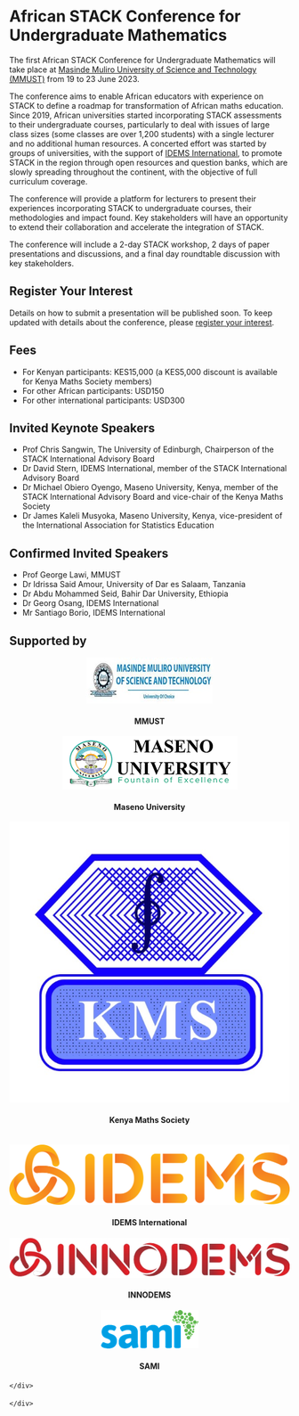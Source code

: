 # African STACK Conference for Undergraduate Mathematics

<p>The first African STACK Conference for Undergraduate Mathematics will take place at <a href="https://www.mmust.ac.ke" target="blank">Masinde Muliro University of Science and Technology (MMUST)</a> from 19 to 23 June 2023.</p>

<p>The conference aims to enable African educators with experience on STACK to define a roadmap for transformation of African maths education. Since 2019, African universities started incorporating STACK assessments to their undergraduate courses, particularly to deal with issues of large class sizes (some classes are over 1,200 students) with a single lecturer and no additional human resources. A concerted effort was started by groups of universities, with the support of <a href="https://www.idems.international/" target="blank">IDEMS International</a>, to promote STACK in the region through open resources and question banks, which are slowly spreading throughout the continent, with the objective of full curriculum coverage.</p>

<p>The conference will provide a platform for lecturers to present their experiences incorporating STACK to undergraduate courses, their methodologies and impact found. Key stakeholders will have an opportunity to extend their collaboration and accelerate the integration of STACK.</p>

<p>The conference will include a 2-day STACK workshop, 2 days of paper presentations and discussions, and a final day roundtable discussion with key stakeholders.</p>

## Register Your Interest

<p>Details on how to submit a presentation will be published soon. To keep updated with details about the conference, please <a href="https://docs.google.com/forms/d/e/1FAIpQLScHm7-IkF62eckxk3Li8O50B_WCHQJPsGWBCkIwiWHcB6pLug/viewform?usp=sf_link" target="blank">register your interest</a>.</p>

## Fees

* For Kenyan participants: KES15,000 (a KES5,000 discount is available for Kenya Maths Society members)
* For other African participants: USD150
* For other international participants: USD300

## Invited Keynote Speakers
* Prof Chris Sangwin, The University of Edinburgh, Chairperson of the STACK International Advisory Board 
* Dr David Stern, IDEMS International, member of the STACK International Advisory Board
* Dr Michael Obiero Oyengo, Maseno University, Kenya, member of the STACK International Advisory Board and vice-chair of the Kenya Maths Society
* Dr James Kaleli Musyoka, Maseno University, Kenya, vice-president of the International Association for Statistics Education


## Confirmed Invited Speakers
* Prof George Lawi, MMUST
* Dr Idrissa Said Amour, University of Dar es Salaam, Tanzania
* Dr Abdu Mohammed Seid, Bahir Dar University, Ethiopia
* Dr Georg Osang, IDEMS International
* Mr Santiago Borio, IDEMS International

## Supported by
 <div class="container">
	<div class="row">
    <div class="col-md-4">
    	<center><img class="img-logo-large" src="../../img/mmust-logo.jpg" alt="Masinde Muliro University of Science and Technology" /><br>
    	<h4>MMUST</h4></center>
    </div>
    <div class="col-md-4">
    	<center><img class="img-logo-large" src="../../img/maseno-logo.png" alt="Maseno University" /><br>
    	<h4>Maseno University</h4></center>
    </div>
        <div class="col-md-4">
    	<center><img class="img-logo-large" src="../../img/kms-logo.jpg" alt="Kenya Maths Society" /><br>
    	<h4>Kenya Maths Society</h4></center>
    </div>
    </div>
   <br>
    <div class="row">
    <div class="col-md-4">
    	<center><img class="img-logo-large" src="../../img/idems-logo.png" alt="IDEMS International" /><br>
    	<h4>IDEMS International</h4></center>
    </div>
    <div class="col-md-4">
    	<center><img class="img-logo-large" src="../../img/innodems-logo.jpg" alt="INNODEMS" /><br>
    	<h4>INNODEMS</h4></center>
    </div>
    <div class="col-md-4">
    	<center><img class="img-logo-large" src="../../img/sami-logo.png" alt="SAMI" /><br>
    	<h4>SAMI</h4></center>
    </div>


    </div>

    </div>
